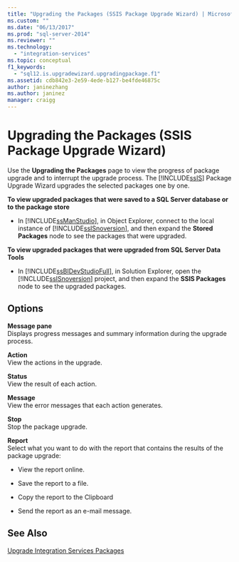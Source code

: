 ```yaml
---
title: "Upgrading the Packages (SSIS Package Upgrade Wizard) | Microsoft Docs"
ms.custom: ""
ms.date: "06/13/2017"
ms.prod: "sql-server-2014"
ms.reviewer: ""
ms.technology: 
  - "integration-services"
ms.topic: conceptual
f1_keywords: 
  - "sql12.is.upgradewizard.upgradingpackage.f1"
ms.assetid: cdb842e3-2e59-4ede-b127-be4fde46875c
author: janinezhang
ms.author: janinez
manager: craigg
---
```

# Upgrading the Packages (SSIS Package Upgrade Wizard)
  Use the **Upgrading the Packages** page to view the progress of package upgrade and to interrupt the upgrade process. The [!INCLUDE[ssIS](../includes/ssis-md.md)] Package Upgrade Wizard upgrades the selected packages one by one.  
  
 **To view upgraded packages that were saved to a SQL Server database or to the package store**  
  
-   In [!INCLUDE[ssManStudio](../includes/ssmanstudio-md.md)], in Object Explorer, connect to the local instance of [!INCLUDE[ssISnoversion](../includes/ssisnoversion-md.md)], and then expand the **Stored Packages** node to see the packages that were upgraded.  
  
 **To view upgraded packages that were upgraded from SQL Server Data Tools**  
  
-   In [!INCLUDE[ssBIDevStudioFull](../includes/ssbidevstudiofull-md.md)], in Solution Explorer, open the [!INCLUDE[ssISnoversion](../includes/ssisnoversion-md.md)] project, and then expand the **SSIS Packages** node to see the upgraded packages.  
  
## Options  
 **Message pane**  
 Displays progress messages and summary information during the upgrade process.  
  
 **Action**  
 View the actions in the upgrade.  
  
 **Status**  
 View the result of each action.  
  
 **Message**  
 View the error messages that each action generates.  
  
 **Stop**  
 Stop the package upgrade.  
  
 **Report**  
 Select what you want to do with the report that contains the results of the package upgrade:  
  
-   View the report online.  
  
-   Save the report to a file.  
  
-   Copy the report to the Clipboard  
  
-   Send the report as an e-mail message.  
  
## See Also  
 [Upgrade Integration Services Packages](install-windows/upgrade-integration-services-packages.md)  
  
  
